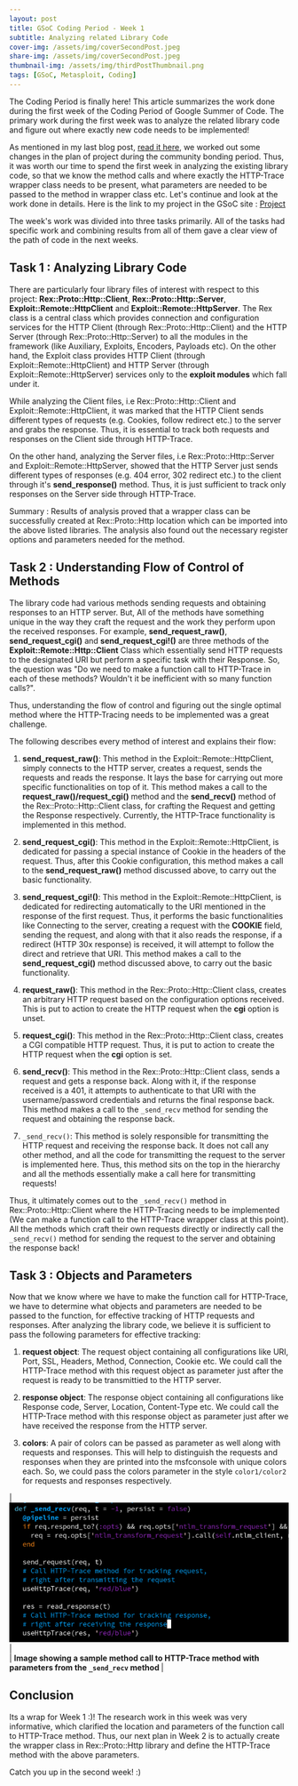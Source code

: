 ```yaml
---
layout: post
title: GSoC Coding Period - Week 1
subtitle: Analyzing related Library Code
cover-img: /assets/img/coverSecondPost.jpeg
share-img: /assets/img/coverSecondPost.jpeg
thumbnail-img: /assets/img/thirdPostThumbnail.png
tags: [GSoC, Metasploit, Coding]
---
```

  
The Coding Period is finally here! This article summarizes the work done during the first week of the Coding Period of Google Summer of Code. The primary work during the first week was to analyze the related library code and figure out where exactly new code needs to be implemented!  
  
As mentioned in my last blog post, [read it here](https://3v3ryone.github.io/gsoc/2022-06-08-community-bonding-period/), we worked out some changes in the plan of project during the community bonding period. Thus, it was worth our time to spend the first week in analyzing the existing library code, so that we know the method calls and where exactly the HTTP-Trace wrapper class needs to be present, what parameters are needed to be passed to the method in wrapper class etc. Let's continue and look at the work done in details. Here is the link to my project in the GSoC site : [Project](https://summerofcode.withgoogle.com/programs/2022/projects/I4PxrljP)  
  
The week's work was divided into three tasks primarily. All of the tasks had specific work and combining results from all of them gave a clear view of the path of code in the next weeks.  
  
## Task 1 : Analyzing Library Code  
  
There are particularly four library files of interest with respect to this project: **Rex::Proto::Http::Client**, **Rex::Proto::Http::Server**, **Exploit::Remote::HttpClient** and **Exploit::Remote::HttpServer**. The Rex class is a central class which provides connection and configuration services for the HTTP Client (through Rex::Proto::Http::Client) and the HTTP Server (through Rex::Proto::Http::Server) to all the modules in the framework (like Auxiliary, Exploits, Encoders, Payloads etc). On the other hand, the Exploit class provides HTTP Client (through Exploit::Remote::HttpClient) and HTTP Server (through Exploit::Remote::HttpServer) services only to the __exploit modules__ which fall under it.  
  
While analyzing the Client files, i.e Rex::Proto::Http::Client and Exploit::Remote::HttpClient, it was marked that the HTTP Client sends different types of requests (e.g. Cookies, follow redirect etc.) to the server and grabs the response. Thus, it is essential to track both requests and responses on the Client side through HTTP-Trace.  
  
On the other hand, analyzing the Server files, i.e Rex::Proto::Http::Server and Exploit::Remote::HttpServer, showed that the HTTP Server just sends different types of responses (e.g. 404 error, 302 redirect etc.) to the client through it's __send_response()__ method. Thus, it is just sufficient to track only responses on the Server side through HTTP-Trace.
  
Summary : Results of analysis proved that a wrapper class can be successfully created at Rex::Proto::Http location which can be imported into the above listed libraries. The analysis also found out the necessary register options and parameters needed for the method.   
  
## Task 2 : Understanding Flow of Control of Methods  
  
The library code had various methods sending requests and obtaining responses to an HTTP server. But, All of the methods have something unique in the way they craft the request and the work they perform upon the received responses. For example, **send_request_raw()**, **send_request_cgi()** and **send_request_cgi!()** are three methods of the **Exploit::Remote::Http::Client** Class which essentially send HTTP requests to the designated URI but perform a specific task with their Response. So, the question was "Do we need to make a function call to HTTP-Trace in each of these methods? Wouldn't it be inefficient with so many function calls?".  
  
Thus, understanding the flow of control and figuring out the single optimal method where the HTTP-Tracing needs to be implemented was a great challenge.  
  
The following describes every method of interest and explains their flow:  
  
1. **send_request_raw()**: This method in the Exploit::Remote::HttpClient, simply connects to the HTTP server, creates a request, sends the requests and reads the response. It lays the base for carrying out more specific functionalities on top of it. This method makes a call to the **request_raw()/request_cgi()** method and the **send_recv()** method of the Rex::Proto::Http::Client class, for crafting the Request and getting the Response respectively. Currently, the HTTP-Trace functionality is implemented in this method.  
  
2. **send_request_cgi()**: This method in the Exploit::Remote::HttpClient, is dedicated for passing a special instance of Cookie in the headers of the request. Thus, after this Cookie configuration, this method makes a call to the **send_request_raw()** method discussed above, to carry out the basic functionality.
  
3. **send_request_cgi!()**: This method in the Exploit::Remote::HttpClient, is dedicated for redirecting automatically to the URI mentioned in the response of the first request. Thus, it performs the basic functionalities like Connecting to the server, creating a request with the **COOKIE** field, sending the request, and along with that it also reads the response, if a redirect (HTTP 30x response) is received, it will attempt to follow the direct and retrieve that URI. This method makes a call to the **send_request_cgi()** method discussed above, to carry out the basic functionality.
  
4. **request_raw()**: This method in the Rex::Proto::Http::Client class, creates an arbitrary HTTP request based on the configuration options received. This is put to action to create the HTTP request when the **cgi** option is unset.  
  
5. **request_cgi()**: This method in the Rex::Proto::Http::Client class, creates a CGI compatible HTTP request. Thus, it is put to action to create the HTTP request when the **cgi** option is set.  
  
6. **send_recv()**: This method in the Rex::Proto::Http::Client class, sends a request and gets a response back. Along with it, if the response received is a 401, it attempts to authenticate to that URI with the username/password credentials and returns the final response back. This method makes a call to the `_send_recv` method for sending the request and obtaining the response back.  
  
7. `_send_recv()`: This method is solely responsible for transmitting the HTTP request and receiving the response back. It does not call any other method, and all the code for transmitting the request to the server is implemented here. Thus, this method sits on the top in the hierarchy and all the methods essentially make a call here for transmitting requests!  
  
Thus, it ultimately comes out to the `_send_recv()` method in Rex::Proto::Http::Client where the HTTP-Tracing needs to be implemented (We can make a function call to the HTTP-Trace wrapper class at this point). All the methods which craft their own requests directly or indirectly call the `_send_recv()` method for sending the request to the server and obtaining the response back!
  
## Task 3 : Objects and Parameters  
  
Now that we know where we have to make the function call for HTTP-Trace, we have to determine what objects and parameters are needed to be passed to the function, for effective tracking of HTTP requests and responses. After analyzing the library code, we believe it is sufficient to pass the following parameters for effective tracking:  
  
1. **request object**: The request object containing all configurations like URI, Port, SSL, Headers, Method, Connection, Cookie etc. We could call the HTTP-Trace method with this request object as parameter just after the request is ready to be transmittied to the HTTP server.  
  
2. **response object**:  The response object containing all configurations like Response code, Server, Location, Content-Type etc. We could call the HTTP-Trace method with this response object as parameter just after we have received the response from the HTTP server.  
  
3. **colors**:  A pair of colors can be passed as parameter as well along with requests and responses. This will help to distinguish the requests and responses when they are printed into the msfconsole with unique colors each. So, we could pass the colors parameter in the style `color1/color2` for requests and responses respectively.  
  
  
| ![sampleMethodCallImage](../assets/img/sampleCallMethod.png) |  
| <b> Image showing a sample method call to HTTP-Trace method with parameters from the `_send_recv` method </b>|  
  
## Conclusion  
  
Its a wrap for Week 1 :)! The research work in this week was very informative, which clarified the location and parameters of the function call to HTTP-Trace method. Thus, our next plan in Week 2 is to actually create the wrapper class in Rex::Proto::Http library and define the HTTP-Trace method with the above parameters.  
  
Catch you up in the second week! :)
